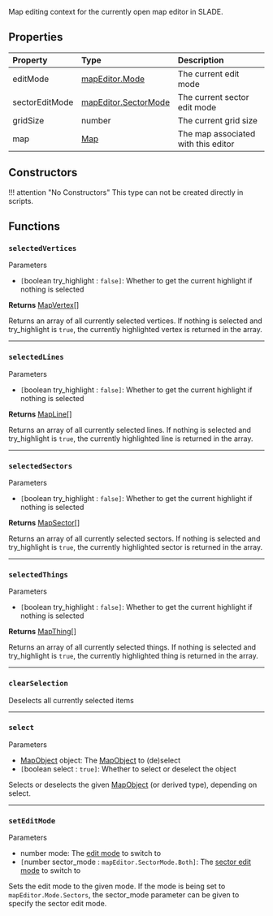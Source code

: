 
Map editing context for the currently open map editor in SLADE.

## Properties

| Property | Type | Description |
|:---------|:-----|:------------|
<prop>editMode</prop>        | <type>[mapEditor.Mode](../Namespaces/MapEditor.md#mode)</type> | The current edit mode
<prop>sectorEditMode</prop>  | <type>[mapEditor.SectorMode](../Namespaces/MapEditor.md#sectormode)</type> | The current sector edit mode
<prop>gridSize</prop>        | <type>number</type> | The current grid size
<prop>map</prop>             | <type>[Map](Map.md)</type> | The map associated with this editor

## Constructors

!!! attention "No Constructors"
    This type can not be created directly in scripts.

## Functions

### `selectedVertices`

<listhead>Parameters</listhead>

* `[`<type>boolean</type> <arg>try_highlight</arg> : `false]`: Whether to get the current highlight if nothing is selected

**Returns** <type>[MapVertex](MapVertex.md)\[\]</type>

Returns an array of all currently selected vertices. If nothing is selected and <arg>try_highlight</arg> is `true`, the currently highlighted vertex is returned in the array.

---
### `selectedLines`

<listhead>Parameters</listhead>

* `[`<type>boolean</type> <arg>try_highlight</arg> : `false]`: Whether to get the current highlight if nothing is selected

**Returns** <type>[MapLine](MapLine.md)\[\]</type>

Returns an array of all currently selected lines. If nothing is selected and <arg>try_highlight</arg> is `true`, the currently highlighted line is returned in the array.

---
### `selectedSectors`

<listhead>Parameters</listhead>

* `[`<type>boolean</type> <arg>try_highlight</arg> : `false]`: Whether to get the current highlight if nothing is selected

**Returns** <type>[MapSector](MapSector.md)\[\]</type>

Returns an array of all currently selected sectors. If nothing is selected and <arg>try_highlight</arg> is `true`, the currently highlighted sector is returned in the array.

---
### `selectedThings`

<listhead>Parameters</listhead>

* `[`<type>boolean</type> <arg>try_highlight</arg> : `false]`: Whether to get the current highlight if nothing is selected

**Returns** <type>[MapThing](MapThing.md)\[\]</type>

Returns an array of all currently selected things. If nothing is selected and <arg>try_highlight</arg> is `true`, the currently highlighted thing is returned in the array.

---
### `clearSelection`

Deselects all currently selected items

---
### `select`

<listhead>Parameters</listhead>

* <type>[MapObject](MapObject.md)</type> <arg>object</arg>: The <type>[MapObject](MapObject.md)</type> to (de)select
* `[`<type>boolean</type> <arg>select</arg> : `true]`: Whether to select or deselect the object

Selects or deselects the given <type>[MapObject](MapObject.md)</type> (or derived type), depending on <arg>select</arg>.

---
### `setEditMode`

<listhead>Parameters</listhead>

* <type>number</type> <arg>mode</arg>: The [edit mode](../Namespaces/MapEditor.md#mode) to switch to
* `[`<type>number</type> <arg>sector_mode</arg> : `mapEditor.SectorMode.Both]`: The [sector edit mode](../Namespaces/MapEditor.md#sectormode) to switch to

Sets the edit mode to the given <arg>mode</arg>. If the mode is being set to `mapEditor.Mode.Sectors`, the <arg>sector_mode</arg> parameter can be given to specify the sector edit mode.
